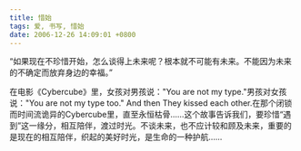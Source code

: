 ```yaml
---
title: 惜始
tags: 爱, 书写, 惜始
date: 2006-12-26 14:09:01 +0800
---
```



“如果现在不珍惜开始，怎么谈得上未来呢？根本就不可能有未来。不能因为未来的不确定而放弃身边的幸福。”

在电影《Cybercube》里，女孩对男孩说："You are not my type."男孩对女孩说："You are not my type too." And then They kissed each other.在那个闭锁而时间流诡异的Cybercube里，直至永恒枯骨......这个故事告诉我们，要珍惜“遇到”这一缘分，相互陪伴，渡过时光。不谈未来，也不应计较和顾及未来，重要的是现在的相互陪伴，织起的美好时光，是生命的一种护航……

